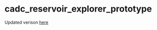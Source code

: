 # cadc_reservoir_explorer_prototype

Updated verison [here](https://github.com/California-Data-Collaborative/cadc_reservoir_explorer)
